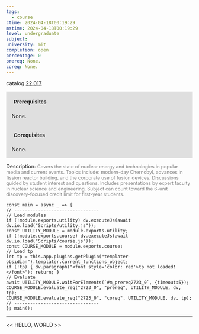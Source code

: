 ```yaml
---
tags:
  - course
ctime: 2024-04-18T00:19:29
mstime: 2024-04-18T00:19:29
level: undergraduate
subject: 
university: mit
completion: open
percentage: 0
prereq: None.
coreq: None.
---
```


catalog [22.017](http://student.mit.edu/catalog/m22a.html#22.017)

<span style="display: block; padding: 15px; background-color: rgb(100, 100, 100, 0.2);"><font id="m_prereq2723_0" style="display: block; font-family: Arial, sans-serif; font-weight: bold; padding: 5px">Prerequisites</font><br><span id="prereq2723_0">None.</span></span>
<span style="display: block; padding: 15px; background-color: rgb(100, 100, 100, 0.2);"><font id="m_coreq2723_0" style="display: block; font-family: Arial, sans-serif; font-weight: bold; padding: 5px">Corequisites</font><br><span id="coreq2723_0">None.</span></span>

<font style="">Description:</font>
<font style="color: grey; font-size: 0.8rem;">Covers the state of nuclear energy and technologies in popular media and current events. Topics include: modern-day Chernobyl, advances in fission reactor building, and the corporate use of fusion devices. Discussions guided by student interest and questions. Includes presentations by expert faculty in nuclear science and engineering. Subject can count toward the 6-unit discovery-focused credit limit for first-year students.</font>

```dataviewjs
const main = async _ => {
// --------------------------------
// Load modules
if (!module.exports.utility) dv.executeJs(await dv.io.load("Scripts/utility.js"));
const UTILITY_MODULE = module.exports.utility;
if (!module.exports.course) dv.executeJs(await dv.io.load("Scripts/course.js"));
const COURSE_MODULE = module.exports.course;
// Load tp
let tp = this.app.plugins.getPlugin("templater-obsidian").templater.current_functions_object;
if (!tp) { dv.paragraph("<font style='color: red'>tp not loaded!</font>"); return; }
// Evaluate
await UTILITY_MODULE.waitForElements(`#m_prereq2723_0`, {timeout:5});
COURSE_MODULE.evaluate_req("2723_0", "prereq", UTILITY_MODULE, dv, tp);
COURSE_MODULE.evaluate_req("2723_0", "coreq", UTILITY_MODULE, dv, tp);
// --------------------------------
}; main();
```

---

<< HELLO, WORLD >>
